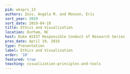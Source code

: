 ```yaml
---
pid: wksprs_13
authors: Zoss, Angela M. and Monson, Eric
sort_year: 2019
sort_date: 2019-04-19
title: Ethics and Visualization
location: Durham, NC
host: Duke ASIST Responsible Conduct of Research Series
pres_date: April 19, 2019
type: Presentation
label: Ethics and Visualization
order: '10'
featured: true
teaching: visualization-principles-and-tools
---
```

